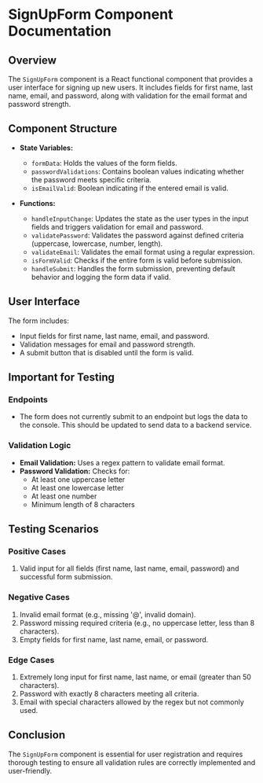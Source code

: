 # SignUpForm Component Documentation

## Overview
The `SignUpForm` component is a React functional component that provides a user interface for signing up new users. It includes fields for first name, last name, email, and password, along with validation for the email format and password strength.

## Component Structure
- **State Variables:**
  - `formData`: Holds the values of the form fields.
  - `passwordValidations`: Contains boolean values indicating whether the password meets specific criteria.
  - `isEmailValid`: Boolean indicating if the entered email is valid.

- **Functions:**
  - `handleInputChange`: Updates the state as the user types in the input fields and triggers validation for email and password.
  - `validatePassword`: Validates the password against defined criteria (uppercase, lowercase, number, length).
  - `validateEmail`: Validates the email format using a regular expression.
  - `isFormValid`: Checks if the entire form is valid before submission.
  - `handleSubmit`: Handles the form submission, preventing default behavior and logging the form data if valid.

## User Interface
The form includes:
- Input fields for first name, last name, email, and password.
- Validation messages for email and password strength.
- A submit button that is disabled until the form is valid.

## Important for Testing
### Endpoints
- The form does not currently submit to an endpoint but logs the data to the console. This should be updated to send data to a backend service.

### Validation Logic
- **Email Validation:** Uses a regex pattern to validate email format.
- **Password Validation:** Checks for:
  - At least one uppercase letter
  - At least one lowercase letter
  - At least one number
  - Minimum length of 8 characters

## Testing Scenarios
### Positive Cases
1. Valid input for all fields (first name, last name, email, password) and successful form submission.

### Negative Cases
1. Invalid email format (e.g., missing '@', invalid domain).
2. Password missing required criteria (e.g., no uppercase letter, less than 8 characters).
3. Empty fields for first name, last name, email, or password.

### Edge Cases
1. Extremely long input for first name, last name, or email (greater than 50 characters).
2. Password with exactly 8 characters meeting all criteria.
3. Email with special characters allowed by the regex but not commonly used.

## Conclusion
The `SignUpForm` component is essential for user registration and requires thorough testing to ensure all validation rules are correctly implemented and user-friendly.